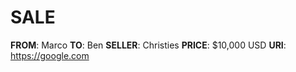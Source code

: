 # SALE
**FROM**: Marco
**TO**: Ben
**SELLER**: Christies
**PRICE**: $10,000 USD
**URI**: https://google.com